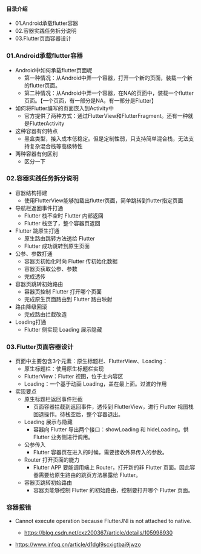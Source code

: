 #### 目录介绍
- 01.Android承载flutter容器
- 02.容器实践任务拆分说明
- 03.Flutter页面容器设计










### 01.Android承载flutter容器
- Android中如何承载flutter页面呢
    - 第一种情况：从Android中弄一个容器，打开一个新的页面，装载一个新的flutter页面。
    - 第二种情况：从Android中弄一个容器，在NA的页面中，装载一个flutter页面。【一个页面，有一部分是NA，有一部分是Flutter】
- 如何将Flutter编写的页面嵌入到Activity中
    - 官方提供了两种方式：通过FlutterView和FlutterFragment。还有一种就是FlutterActivity
- 这种容器有何特点
    - 黑盒类型，接入成本低稳定。但是定制性弱，只支持简单混合栈，无法支持复杂混合栈等高级特性
- 两种容器有何区别
    - 区分一下


### 02.容器实践任务拆分说明
- 容器结构搭建	
    - 使用FlutterView能够加载出flutter页面，简单跳转到flutter指定页面
- 导航栏返回事件打通
    - Flutter 栈不空时 Flutter 内部返回
    - Flutter 栈空了，整个容器页返回
- Flutter 跳原生打通	
    - 原生路由跳转方法透给 Flutter
    - Flutter 成功跳转到原生页面
- 公参、参数打通	
    - 容器页初始化时向 Flutter 传初始化数据
    - 容器页获取公参、参数
    - 完成透传
- 容器页跳转初始路由	
    - 容器页控制 Flutter 打开哪个页面
    - 完成原生页面路由到 Flutter 路由映射
- 路由降级回滚	
    - 完成路由拦截改造
- Loading打通
    - Flutter 侧实现 Loading 展示隐藏



### 03.Flutter页面容器设计
- 页面中主要包含3个元素：原生标题栏、FlutterView、Loading：
    - 原生标题栏：使用原生标题栏实现
    - FlutterView：Flutter 视图，位于主内容区
    - Loading：一个基于动画 Loading，盖在最上面。过渡的作用
- 实现要点
    - 原生标题栏返回事件拦截	
        - 页面容器拦截到返回事件，透传到 FlutterView，进行 Flutter 视图栈回退操作。待栈空后，整个容器退出。
    - Loading 展示与隐藏	
        - 容器向 Flutter 导出两个接口：showLoading 和 hideLoading。供 Flutter 业务侧进行调用。
    - 公参传入	
        - Flutter 容器页在进入的时候，需要接收外界传入的参数。
    - Router 打开页面的能力	
        - Flutter APP 要能调用端上 Router，打开新的非 Flutter 页面。因此容器需要给原生路由的跳页方法暴露给 Flutter。
    - 容器页跳转初始路由	
        - 容器页能够控制 Flutter 的初始路由，控制要打开哪个 Flutter 页面。




### 容器报错
- Cannot execute operation because FlutterJNI is not attached to native.
    - https://blog.csdn.net/cxz200367/article/details/105998930



- https://www.infoq.cn/article/d1dgl9scxigtbai9jwzo





